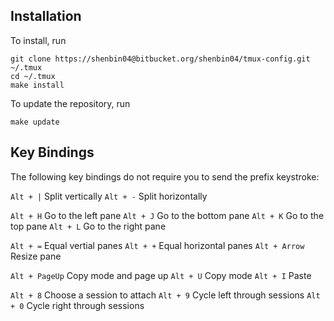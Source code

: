 Installation
------------

To install, run

    git clone https://shenbin04@bitbucket.org/shenbin04/tmux-config.git ~/.tmux
    cd ~/.tmux
    make install

To update the repository, run

    make update

Key Bindings
-------------

The following key bindings do not require you to send the prefix keystroke:

`Alt + |` Split vertically
`Alt + -` Split horizontally

`Alt + H` Go to the left pane
`Alt + J` Go to the bottom pane
`Alt + K` Go to the top pane
`Alt + L` Go to the right pane

`Alt + =` Equal vertial panes
`Alt + +` Equal horizontal panes
`Alt + Arrow` Resize pane

`Alt + PageUp` Copy mode and page up
`Alt + U` Copy mode
`Alt + I` Paste

`Alt + 8` Choose a session to attach
`Alt + 9` Cycle left through sessions
`Alt + 0` Cycle right through sessions
